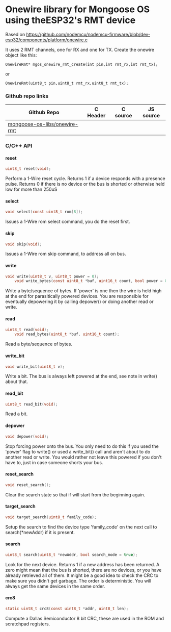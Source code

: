 # Onewire library for Mongoose OS using theESP32's RMT device
Based on https://github.com/nodemcu/nodemcu-firmware/blob/dev-esp32/components/platform/onewire.c

It uses 2 RMT channels, one for RX and one for TX.
Create the onewire object like this:
```
OnewireRmt* mgos_onewire_rmt_create(int pin,int rmt_rx,int rmt_tx);
```
or
```
OnewireRmt(uint8_t pin,uint8_t rmt_rx,uint8_t rmt_tx);
```




### Github repo links
| Github Repo | C Header | C source  | JS source |
| ----------- | -------- | --------  | ----------------- |
| [mongoose-os-libs/onewire-rmt](https://github.com/mongoose-os-libs/onewire-rmt) | &nbsp; | &nbsp;  | &nbsp;         |


### C/С++ API
#### reset

```c
uint8_t reset(void);
```

Perform a 1-Wire reset cycle. Returns 1 if a device responds
with a presence pulse.  Returns 0 if there is no device or the
bus is shorted or otherwise held low for more than 250uS
     
#### select

```c
void select(const uint8_t rom[8]);
```

Issues a 1-Wire rom select command, you do the reset first.
     
#### skip

```c
void skip(void);
```

Issues a 1-Wire rom skip command, to address all on bus.
     
#### write

```c
void write(uint8_t v, uint8_t power = 0);
    void write_bytes(const uint8_t *buf, uint16_t count, bool power = 0);
```

Write a byte/sequence of bytes. If 'power' is one then the wire is held high at
the end for parasitically powered devices. You are responsible
for eventually depowering it by calling depower() or doing
another read or write.
     
#### read

```c
uint8_t read(void);
    void read_bytes(uint8_t *buf, uint16_t count);
```

Read a byte/sequence of bytes.
     
#### write_bit

```c
void write_bit(uint8_t v);
```

Write a bit. The bus is always left powered at the end, see
note in write() about that.
     
#### read_bit

```c
uint8_t read_bit(void);
```

Read a bit.
     
#### depower

```c
void depower(void);
```

Stop forcing power onto the bus. You only need to do this if
you used the 'power' flag to write() or used a write_bit() call
and aren't about to do another read or write. You would rather
not leave this powered if you don't have to, just in case
someone shorts your bus.
     
#### reset_search

```c
void reset_search();
```

Clear the search state so that if will start from the beginning again.
     
#### target_search

```c
void target_search(uint8_t family_code);
```

Setup the search to find the device type 'family_code' on the next call
to search(*newAddr) if it is present.
     
#### search

```c
uint8_t search(uint8_t *newAddr, bool search_mode = true);
```

Look for the next device. Returns 1 if a new address has been
returned. A zero might mean that the bus is shorted, there are
no devices, or you have already retrieved all of them.  It
might be a good idea to check the CRC to make sure you didn't
get garbage.  The order is deterministic. You will always get
the same devices in the same order.
     
#### crc8

```c
static uint8_t crc8(const uint8_t *addr, uint8_t len);
```

Compute a Dallas Semiconductor 8 bit CRC, these are used in the
ROM and scratchpad registers.
     
